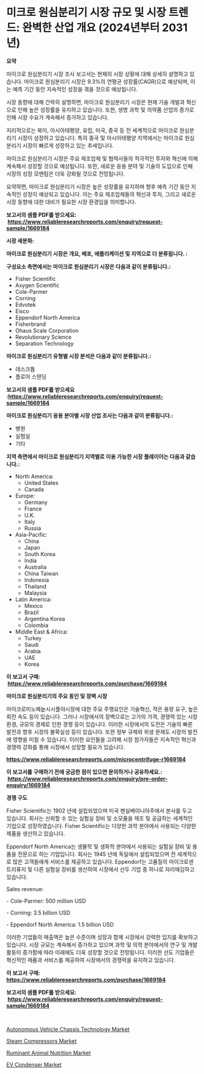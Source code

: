 <p><h1>미크로 원심분리기 시장 규모 및 시장 트렌드: 완벽한 산업 개요 (2024년부터 2031년)</h1></p><p><strong>요약</strong></p>
<p><p>마이크로 원심분리기 시장 조사 보고서는 현재의 시장 상황에 대해 상세히 설명하고 있습니다. 마이크로 원심분리기 시장은 9.3%의 연평균 성장률(CAGR)으로 예상되며, 이는 예측 기간 동안 지속적인 성장을 겪을 것으로 예상됩니다.</p><p>시장 동향에 대해 간략히 설명하면, 마이크로 원심분리기 시장은 현재 기술 개발과 혁신으로 인해 높은 성장률을 유지하고 있습니다. 또한, 생명 과학 및 의약품 산업의 증가로 인해 시장 수요가 계속해서 증가하고 있습니다.</p><p>지리적으로는 북미, 아시아태평양, 유럽, 미국, 중국 등 전 세계적으로 마이크로 원심분리기 시장이 성장하고 있습니다. 특히 중국 및 아시아태평양 지역에서는 마이크로 원심분리기 시장이 빠르게 성장하고 있는 추세입니다.</p><p>마이크로 원심분리기 시장은 주요 제조업체 및 협력사들의 적극적인 투자와 혁신에 의해 계속해서 성장할 것으로 예상됩니다. 또한, 새로운 응용 분야 및 기술의 도입으로 인해 시장의 성장 모멘텀은 더욱 강화될 것으로 전망됩니다.</p><p>요약하면, 마이크로 원심분리기 시장은 높은 성장률을 유지하며 향후 예측 기간 동안 지속적인 성장이 예상되고 있습니다. 이는 주요 제조업체들의 혁신과 투자, 그리고 새로운 시장 동향에 대한 대비가 필요한 시장 환경임을 의미합니다.</p></p>
<p><strong>보고서의 샘플 PDF를 받으세요: &nbsp;<a href="https://www.reliableresearchreports.com/enquiry/request-sample/1669184">https://www.reliableresearchreports.com/enquiry/request-sample/1669184</a></strong></p>
<p><strong>시장 세분화:</strong></p>
<p><strong> 마이크로 원심분리기 시장은 개요, 배포, 애플리케이션 및 지역으로 더 분류됩니다. :</strong></p>
<p><strong>구성요소 측면에서는 마이크로 원심분리기 시장은 다음과 같이 분류됩니다.:</strong></p>
<p><ul><li>Fisher Scientific</li><li>Axygen Scientific</li><li>Cole-Parmer</li><li>Corning</li><li>Edvotek</li><li>Eisco</li><li>Eppendorf North America</li><li>Fisherbrand</li><li>Ohaus Scale Corporation</li><li>Revolutionary Science</li><li>Separation Technology</li></ul></p>
<p><strong> 마이크로 원심분리기 유형별 시장 분석은 다음과 같이 분류됩니다.:</strong></p>
<p><ul><li>데스크톱</li><li>플로어 스탠딩</li></ul></p>
<p><strong>보고서의 샘플 PDF를 받으세요 :<a href="https://www.reliableresearchreports.com/enquiry/request-sample/1669184">https://www.reliableresearchreports.com/enquiry/request-sample/1669184</a></strong></p>
<p><strong> 마이크로 원심분리기 응용 분야별 시장 산업 조사는 다음과 같이 분류됩니다.:</strong></p>
<p><ul><li>병원</li><li>실험실</li><li>기타</li></ul></p>
<p><strong>지역 측면에서 마이크로 원심분리기 지역별로 이용 가능한 시장 플레이어는 다음과 같습니다.:</strong></p>
<p><ul>
    <li>
        North America:
        <ul>
            <li>United States</li>
            <li>Canada</li>
        </ul>
    </li>
    <li>
        Europe:
        <ul>
            <li>Germany</li>
            <li>France</li>
            <li>U.K.</li>
            <li>Italy</li>
            <li>Russia</li>
        </ul>
    </li>
    <li>
        Asia-Pacific:
        <ul>
            <li>China</li>
            <li>Japan</li>
            <li>South Korea</li>
            <li>India</li>
            <li>Australia</li>
            <li>China Taiwan</li>
            <li>Indonesia</li>
            <li>Thailand</li>
            <li>Malaysia</li>
        </ul>
    </li>
    <li>
        Latin America:
        <ul>
            <li>Mexico</li>
            <li>Brazil</li>
            <li>Argentina Korea</li>
            <li>Colombia</li>
        </ul>
    </li>
    <li>
        Middle East & Africa:
        <ul>
            <li>Turkey</li>
            <li>Saudi</li>
            <li>Arabia</li>
            <li>UAE</li>
            <li>Korea</li>
        </ul>
    </li>
    </ul></p>
<p><strong>이 보고서 구매: &nbsp;<a href="https://www.reliableresearchreports.com/purchase/1669184">https://www.reliableresearchreports.com/purchase/1669184</a></strong></p>
<p><strong>마이크로 원심분리기의 주요 동인 및 장벽 시장</strong></p>
<p><p>마이크로미노페늩시시플야시장에 대한 주요 주행요인은 기술혁신, 적은 용량 요구, 높은 회전 속도 등이 있습니다. 그러나 시장에서의 장벽으로는 고가의 가격, 경쟁력 있는 시장 환경, 규모의 경제로 인한 경쟁 등이 있습니다. 이러한 시장에서의 도전은 기술의 빠른 발전과 향후 시장의 불확실성 등이 있습니다. 또한 정부 규제와 위생 문제도 시장의 발전에 영향을 미칠 수 있습니다. 이러한 요인들을 고려해 시장 참가자들은 지속적인 혁신과 경쟁력 강화를 통해 시장에서 성장할 필요가 있습니다.</p></p>
<p><strong><a href="https://www.reliableresearchreports.com/microcentrifuge-r1669184">https://www.reliableresearchreports.com/microcentrifuge-r1669184</a></strong></p>
<p><strong>이 보고서를 구매하기 전에 궁금한 점이 있으면 문의하거나 공유하세요.: &nbsp;<a href="https://www.reliableresearchreports.com/enquiry/pre-order-enquiry/1669184">https://www.reliableresearchreports.com/enquiry/pre-order-enquiry/1669184</a></strong></p>
<p><strong>경쟁 구도</strong></p>
<p><p>Fisher Scientific는 1902 년에 설립되었으며 미국 펜실베이니아주에서 본사를 두고 있습니다. 회사는 신뢰할 수 있는 실험실 장비 및 소모품을 제조 및 공급하는 세계적인 기업으로 성장하였습니다. Fisher Scientific는 다양한 과학 분야에서 사용되는 다양한 제품을 생산하고 있습니다.</p><p>Eppendorf North America는 생물학 및 생화학 분야에서 사용되는 실험실 장비 및 용품을 전문으로 하는 기업입니다. 회사는 1945 년에 독일에서 설립되었으며 전 세계적으로 많은 고객들에게 서비스를 제공하고 있습니다. Eppendorf는 고품질의 마이크로센트리퓨지 및 다른 실험실 장비를 생산하여 시장에서 선두 기업 중 하나로 자리매김하고 있습니다.</p><p>Sales revenue:</p><p>- Cole-Parmer: 500 million USD</p><p>- Corning: 3.5 billion USD</p><p>- Eppendorf North America: 1.5 billion USD</p><p>이러한 기업들의 매출액은 높은 수준이며 성장과 함께 시장에서 강력한 입지를 확보하고 있습니다. 시장 규모는 계속해서 증가하고 있으며 과학 및 의학 분야에서의 연구 및 개발 활동이 증가함에 따라 미래에도 더욱 성장할 것으로 전망됩니다. 이러한 선도 기업들은 혁신적인 제품과 서비스를 제공하여 시장에서의 경쟁력을 유지하고 있습니다.</p></p>
<p><strong>이 보고서 구매: &nbsp; <a href="https://www.reliableresearchreports.com/purchase/1669184">https://www.reliableresearchreports.com/purchase/1669184</a></strong></p>
<p><strong>보고서의 샘플 PDF를 받으세요: &nbsp;<a href="https://www.reliableresearchreports.com/enquiry/request-sample/1669184">https://www.reliableresearchreports.com/enquiry/request-sample/1669184</a></strong><strong></strong></p>
<p>&nbsp;</p>
<p><p><a href="https://issuu.com/reportprime-2/docs/autonomous-vehicle-chassis-technology-market-size-">Autonomous Vehicle Chassis Technology Market</a></p><p><a href="https://view.publitas.com/reportprime-1/steam-compressors-market-research-report-unlocks-analysis-on-the-market-financial-status-market-size-and-market-revenue-upto-2031/">Steam Compressors Market</a></p><p><a href="https://shimmer-gardenia-37a.notion.site/Ruminant-Animal-Nutrition-Market-Size-Global-Industry-Overview-Market-Segmentation-and-Forecast-2-38f3d05c2cdb49e5b90cef3cf6e7973b">Ruminant Animal Nutrition Market</a></p><p><a href="https://issuu.com/reportprime-2/docs/ev-condenser-market-size-2030.pptx">EV Condenser Market</a></p></p>